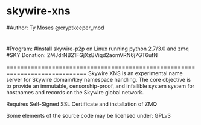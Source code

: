 # skywire-xns
#Author: Ty Moses @cryptkeeper_mod
#
#Program:
#Install skywire-p2p on Linux running python 2.7/3.0 and zmq
#SKY Donation: 2MJdrNB21FGjXzBViqd2aomVRN6j7GT6ufN

=============================================================================
Skywire XNS is an experimental name server for Skywire domain/key namespace handling.
The core objective is to provide an immutable, censorship-proof, and infallible system
system for hostnames and records on the Skywire global network.

Requires Self-Signed SSL Certificate and installation of ZMQ


Some elements of the source code may be licensed under:
GPLv3

